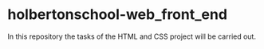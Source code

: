 <h1>holbertonschool-web_front_end</h1>
In this repository the tasks of the HTML and CSS project will be carried out.
